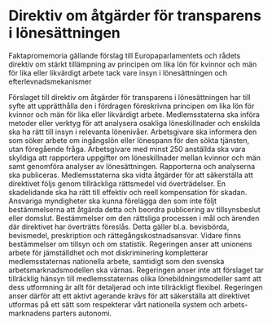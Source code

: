 # Direktiv om åtgärder för transparens i lönesättningen

Faktapromemoria gällande förslag till Europaparlamentets och rådets direktiv om stärkt tillämpning av principen om lika lön för kvinnor och män för lika eller likvärdigt arbete tack
vare insyn i lönesättningen och efterlevnadsmekanismer

Förslaget till direktiv om åtgärder för transparens i lönesättningen har till syfte att upprätthålla den i fördragen föreskrivna principen om lika lön för kvinnor och män för lika eller likvärdigt arbete. Medlemsstaterna ska införa metoder eller verktyg för att analysera osakliga löneskillnader och enskilda ska ha rätt till insyn i relevanta lönenivåer. Arbetsgivare ska informera den som söker arbete om ingångslön eller lönespann för den sökta tjänsten, utan föregående fråga. Arbetsgivare med minst 250 anställda ska vara skyldiga att rapportera uppgifter om löneskillnader mellan kvinnor och män samt genomföra analyser av lönesättningen. Rapporterna och analyserna ska publiceras. Medlemsstaterna ska vidta åtgärder för att säkerställa att direktivet följs genom tillräckliga rättsmedel vid överträdelser. En skadelidande ska ha rätt till effektiv och reell kompensation för skadan. Ansvariga myndigheter ska kunna förelägga den som inte följt bestämmelserna att åtgärda detta och beordra publicering av tillsynsbeslut eller domslut. Bestämmelser om den rättsliga processen i mål och ärenden där direktivet har överträtts föreslås. Detta gäller bl.a. bevisbörda, bevismedel, preskription och rättegångskostnadsansvar. Vidare finns bestämmelser om tillsyn och om statistik. Regeringen anser att unionens arbete för jämställdhet och mot diskriminering kompletterar medlemsstaternas nationella arbete, samtidigt som den svenska arbetsmarknadsmodellen ska värnas. Regeringen anser inte att förslaget tar tillräcklig hänsyn till medlemsstaternas olika lönebildningsmodeller samt att dess utformning är allt för detaljerad och inte tillräckligt flexibel. Regeringen anser därför att ett aktivt agerande krävs för att säkerställa att direktivet utformas på ett sätt som respekterar vårt nationella system och arbets-marknadens parters autonomi.

